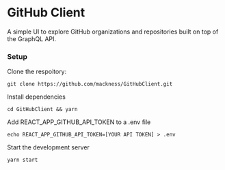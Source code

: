 # GitHub Client

A simple UI to explore GitHub organizations and repositories built on top of the GraphQL API.

### Setup

Clone the respoitory:

```
git clone https://github.com/mackness/GitHubClient.git
```

Install dependencies

```
cd GitHubClient && yarn
```

Add REACT_APP_GITHUB_API_TOKEN to a .env file

```
echo REACT_APP_GITHUB_API_TOKEN=[YOUR API TOKEN] > .env
```

Start the development server

```
yarn start
```

